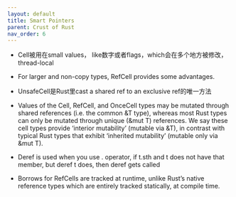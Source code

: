 ```yaml
---
layout: default
title: Smart Pointers
parent: Crust of Rust
nav_order: 6
---
```


- Cell被用在small values， like数字或者flags，which会在多个地方被修改，thread-local

- For larger and non-copy types, RefCell provides some advantages.

- UnsafeCell是Rust里cast a shared ref to an exclusive ref的唯一方法

- Values of the Cell<T>, RefCell<T>, and OnceCell<T> types may be mutated through shared references (i.e. the common &T type), whereas most Rust types can only be mutated through unique (&mut T) references. We say these cell types provide ‘interior mutability’ (mutable via &T), in contrast with typical Rust types that exhibit ‘inherited mutability’ (mutable only via &mut T).

- Deref is used when you use . operator, if t.sth and t does not have that member, but deref t does, then deref gets called

- Borrows for RefCell<T>s are tracked at runtime, unlike Rust’s native reference types which are entirely tracked statically, at compile time.

